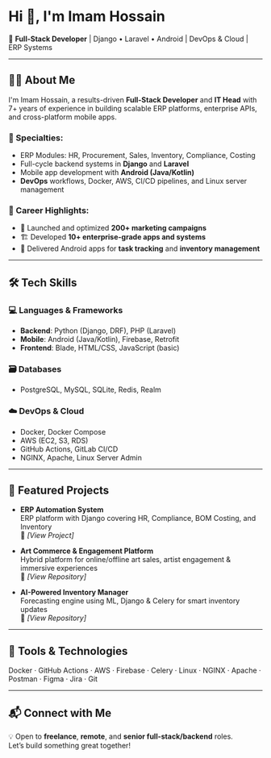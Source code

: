 
# Hi 👋, I'm Imam Hossain

🚀 **Full-Stack Developer** | Django • Laravel • Android | DevOps & Cloud | ERP Systems

---

## 👨‍💻 About Me

I'm Imam Hossain, a results-driven **Full-Stack Developer** and **IT Head** with 7+ years of experience in building scalable ERP platforms, enterprise APIs, and cross-platform mobile apps.

### 🔧 Specialties:
- ERP Modules: HR, Procurement, Sales, Inventory, Compliance, Costing  
- Full-cycle backend systems in **Django** and **Laravel**  
- Mobile app development with **Android (Java/Kotlin)**  
- **DevOps** workflows, Docker, AWS, CI/CD pipelines, and Linux server management

### 🎯 Career Highlights:
- 🚀 Launched and optimized **200+ marketing campaigns**  
- 🏗 Developed **10+ enterprise-grade apps and systems**  
- 📱 Delivered Android apps for **task tracking** and **inventory management**

---

## 🛠 Tech Skills

### 💻 Languages & Frameworks
- **Backend**: Python (Django, DRF), PHP (Laravel)  
- **Mobile**: Android (Java/Kotlin), Firebase, Retrofit  
- **Frontend**: Blade, HTML/CSS, JavaScript (basic)

### 🗃️ Databases
- PostgreSQL, MySQL, SQLite, Redis, Realm

### ☁️ DevOps & Cloud
- Docker, Docker Compose  
- AWS (EC2, S3, RDS)  
- GitHub Actions, GitLab CI/CD  
- NGINX, Apache, Linux Server Admin

---

## 🚀 Featured Projects

- **ERP Automation System**  
  ERP platform with Django covering HR, Compliance, BOM Costing, and Inventory  
  🔗 *[View Project]*

- **Art Commerce & Engagement Platform**  
  Hybrid platform for online/offline art sales, artist engagement & immersive experiences  
  🔗 *[View Repository]*

- **AI-Powered Inventory Manager**  
  Forecasting engine using ML, Django & Celery for smart inventory updates  
  🔗 *[View Repository]*

---

## 🧰 Tools & Technologies

Docker · GitHub Actions · AWS · Firebase · Celery · Linux · NGINX · Apache · Postman · Figma · Jira · Git

---

## 📬 Connect with Me

💡 Open to **freelance**, **remote**, and **senior full-stack/backend** roles.  
Let’s build something great together!
